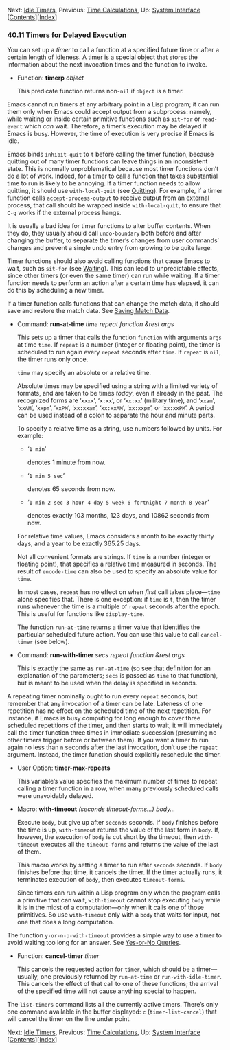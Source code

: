 

Next: [Idle Timers](Idle-Timers.html), Previous: [Time Calculations](Time-Calculations.html), Up: [System Interface](System-Interface.html)   \[[Contents](index.html#SEC_Contents "Table of contents")]\[[Index](Index.html "Index")]

### 40.11 Timers for Delayed Execution

You can set up a *timer* to call a function at a specified future time or after a certain length of idleness. A timer is a special object that stores the information about the next invocation times and the function to invoke.

*   Function: **timerp** *object*

    This predicate function returns non-`nil` if `object` is a timer.

Emacs cannot run timers at any arbitrary point in a Lisp program; it can run them only when Emacs could accept output from a subprocess: namely, while waiting or inside certain primitive functions such as `sit-for` or `read-event` which *can* wait. Therefore, a timer’s execution may be delayed if Emacs is busy. However, the time of execution is very precise if Emacs is idle.

Emacs binds `inhibit-quit` to `t` before calling the timer function, because quitting out of many timer functions can leave things in an inconsistent state. This is normally unproblematical because most timer functions don’t do a lot of work. Indeed, for a timer to call a function that takes substantial time to run is likely to be annoying. If a timer function needs to allow quitting, it should use `with-local-quit` (see [Quitting](Quitting.html)). For example, if a timer function calls `accept-process-output` to receive output from an external process, that call should be wrapped inside `with-local-quit`, to ensure that `C-g` works if the external process hangs.

It is usually a bad idea for timer functions to alter buffer contents. When they do, they usually should call `undo-boundary` both before and after changing the buffer, to separate the timer’s changes from user commands’ changes and prevent a single undo entry from growing to be quite large.

Timer functions should also avoid calling functions that cause Emacs to wait, such as `sit-for` (see [Waiting](Waiting.html)). This can lead to unpredictable effects, since other timers (or even the same timer) can run while waiting. If a timer function needs to perform an action after a certain time has elapsed, it can do this by scheduling a new timer.

If a timer function calls functions that can change the match data, it should save and restore the match data. See [Saving Match Data](Saving-Match-Data.html).

*   Command: **run-at-time** *time repeat function \&rest args*

    This sets up a timer that calls the function `function` with arguments `args` at time `time`. If `repeat` is a number (integer or floating point), the timer is scheduled to run again every `repeat` seconds after `time`. If `repeat` is `nil`, the timer runs only once.

    `time` may specify an absolute or a relative time.

    Absolute times may be specified using a string with a limited variety of formats, and are taken to be times *today*, even if already in the past. The recognized forms are ‘`xxxx`’, ‘`x:xx`’, or ‘`xx:xx`’ (military time), and ‘`xxam`’, ‘`xxAM`’, ‘`xxpm`’, ‘`xxPM`’, ‘`xx:xxam`’, ‘`xx:xxAM`’, ‘`xx:xxpm`’, or ‘`xx:xxPM`’. A period can be used instead of a colon to separate the hour and minute parts.

    To specify a relative time as a string, use numbers followed by units. For example:

    *   ‘`1 min`’

        denotes 1 minute from now.

    *   ‘`1 min 5 sec`’

        denotes 65 seconds from now.

    *   ‘`1 min 2 sec 3 hour 4 day 5 week 6 fortnight 7 month 8 year`’

        denotes exactly 103 months, 123 days, and 10862 seconds from now.

    For relative time values, Emacs considers a month to be exactly thirty days, and a year to be exactly 365.25 days.

    Not all convenient formats are strings. If `time` is a number (integer or floating point), that specifies a relative time measured in seconds. The result of `encode-time` can also be used to specify an absolute value for `time`.

    In most cases, `repeat` has no effect on when *first* call takes place—`time` alone specifies that. There is one exception: if `time` is `t`, then the timer runs whenever the time is a multiple of `repeat` seconds after the epoch. This is useful for functions like `display-time`.

    The function `run-at-time` returns a timer value that identifies the particular scheduled future action. You can use this value to call `cancel-timer` (see below).

<!---->

*   Command: **run-with-timer** *secs repeat function \&rest args*

    This is exactly the same as `run-at-time` (so see that definition for an explanation of the parameters; `secs` is passed as `time` to that function), but is meant to be used when the delay is specified in seconds.

A repeating timer nominally ought to run every `repeat` seconds, but remember that any invocation of a timer can be late. Lateness of one repetition has no effect on the scheduled time of the next repetition. For instance, if Emacs is busy computing for long enough to cover three scheduled repetitions of the timer, and then starts to wait, it will immediately call the timer function three times in immediate succession (presuming no other timers trigger before or between them). If you want a timer to run again no less than `n` seconds after the last invocation, don’t use the `repeat` argument. Instead, the timer function should explicitly reschedule the timer.

*   User Option: **timer-max-repeats**

    This variable’s value specifies the maximum number of times to repeat calling a timer function in a row, when many previously scheduled calls were unavoidably delayed.

<!---->

*   Macro: **with-timeout** *(seconds timeout-forms…) body…*

    Execute `body`, but give up after `seconds` seconds. If `body` finishes before the time is up, `with-timeout` returns the value of the last form in `body`. If, however, the execution of `body` is cut short by the timeout, then `with-timeout` executes all the `timeout-forms` and returns the value of the last of them.

    This macro works by setting a timer to run after `seconds` seconds. If `body` finishes before that time, it cancels the timer. If the timer actually runs, it terminates execution of `body`, then executes `timeout-forms`.

    Since timers can run within a Lisp program only when the program calls a primitive that can wait, `with-timeout` cannot stop executing `body` while it is in the midst of a computation—only when it calls one of those primitives. So use `with-timeout` only with a `body` that waits for input, not one that does a long computation.

The function `y-or-n-p-with-timeout` provides a simple way to use a timer to avoid waiting too long for an answer. See [Yes-or-No Queries](Yes_002dor_002dNo-Queries.html).

*   Function: **cancel-timer** *timer*

    This cancels the requested action for `timer`, which should be a timer—usually, one previously returned by `run-at-time` or `run-with-idle-timer`. This cancels the effect of that call to one of these functions; the arrival of the specified time will not cause anything special to happen.

The `list-timers` command lists all the currently active timers. There’s only one command available in the buffer displayed: `c` (`timer-list-cancel`) that will cancel the timer on the line under point.

Next: [Idle Timers](Idle-Timers.html), Previous: [Time Calculations](Time-Calculations.html), Up: [System Interface](System-Interface.html)   \[[Contents](index.html#SEC_Contents "Table of contents")]\[[Index](Index.html "Index")]

